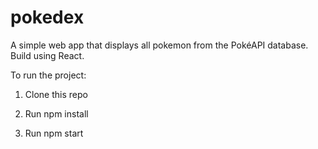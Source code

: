 # pokedex
A simple web app that displays all pokemon from the PokéAPI database. Build using React.

To run the project:

1. Clone this repo

2. Run npm install

3. Run npm start
